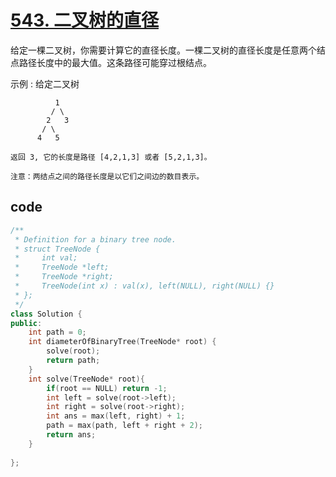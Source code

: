 # [543. 二叉树的直径](https://leetcode-cn.com/problems/diameter-of-binary-tree/)
给定一棵二叉树，你需要计算它的直径长度。一棵二叉树的直径长度是任意两个结点路径长度中的最大值。这条路径可能穿过根结点。

示例 :
    给定二叉树
```
          1
         / \
        2   3
       / \     
      4   5   
``` 
    返回 3, 它的长度是路径 [4,2,1,3] 或者 [5,2,1,3]。

    注意：两结点之间的路径长度是以它们之间边的数目表示。

## code

```c++
/**
 * Definition for a binary tree node.
 * struct TreeNode {
 *     int val;
 *     TreeNode *left;
 *     TreeNode *right;
 *     TreeNode(int x) : val(x), left(NULL), right(NULL) {}
 * };
 */
class Solution {
public:
    int path = 0;
    int diameterOfBinaryTree(TreeNode* root) {
        solve(root);
        return path;
    }
    int solve(TreeNode* root){
        if(root == NULL) return -1;
        int left = solve(root->left);
        int right = solve(root->right);
        int ans = max(left, right) + 1;
        path = max(path, left + right + 2);
        return ans;
    }
   
};
```